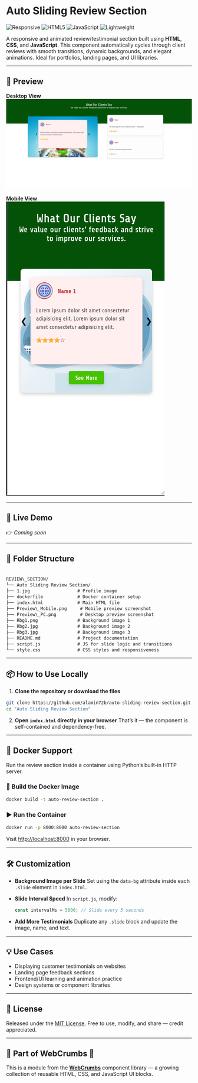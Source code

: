 
# Auto Sliding Review Section

![Responsive](https://img.shields.io/badge/design-responsive-blue)
![HTML5](https://img.shields.io/badge/html5-validated-orange)
![JavaScript](https://img.shields.io/badge/JS-animated-yellow)
![Lightweight](https://img.shields.io/badge/no-dependencies-lightgrey)

A responsive and animated review/testimonial section built using **HTML**, **CSS**, and **JavaScript**. This component automatically cycles through client reviews with smooth transitions, dynamic backgrounds, and elegant animations. Ideal for portfolios, landing pages, and UI libraries.

---

## 📸 Preview

**Desktop View**  
![Desktop Preview](Preview_PC.png)

**Mobile View**  
![Mobile Preview](Preview_Mobile.png)

---

## 🚀 Live Demo

👉 _Coming soon_ 

---

## 📁 Folder Structure

```

REVIEW\_SECTION/
└── Auto Sliding Review Section/
├── 1.jpg                  # Profile image
├── dockerfile             # Docker container setup
├── index.html             # Main HTML file
├── Preview\_Mobile.png     # Mobile preview screenshot
├── Preview\_PC.png         # Desktop preview screenshot
├── Rbg1.png               # Background image 1
├── Rbg2.jpg               # Background image 2
├── Rbg3.jpg               # Background image 3
├── README.md              # Project documentation
├── script.js              # JS for slide logic and transitions
└── style.css              # CSS styles and responsiveness

````

---

## 📦 How to Use Locally

1. **Clone the repository or download the files**

```bash
git clone https://github.com/alamin72b/auto-sliding-review-section.git
cd "Auto Sliding Review Section"
````

2. **Open `index.html` directly in your browser**
   That’s it — the component is self-contained and dependency-free.

---

## 🐳 Docker Support

Run the review section inside a container using Python’s built-in HTTP server.

### 🔧 Build the Docker Image

```bash
docker build -t auto-review-section .
```

### ▶️ Run the Container

```bash
docker run -p 8000:8000 auto-review-section
```

Visit [http://localhost:8000](http://localhost:8000) in your browser.

---

## 🛠️ Customization

* **Background Image per Slide**
  Set using the `data-bg` attribute inside each `.slide` element in `index.html`.

* **Slide Interval Speed**
  In `script.js`, modify:

  ```js
  const intervalMs = 5000; // Slide every 5 seconds
  ```

* **Add More Testimonials**
  Duplicate any `.slide` block and update the image, name, and text.

---

## 💡 Use Cases

* Displaying customer testimonials on websites
* Landing page feedback sections
* Frontend/UI learning and animation practice
* Design systems or component libraries

---

## 📄 License

Released under the [MIT License](LICENSE).
Free to use, modify, and share — credit appreciated.

---

## 🔗 Part of WebCrumbs 🧩

This is a module from the [**WebCrumbs**](https://github.com/alamin72b/WebCrumbs-) component library — a growing collection of reusable HTML, CSS, and JavaScript UI blocks.


